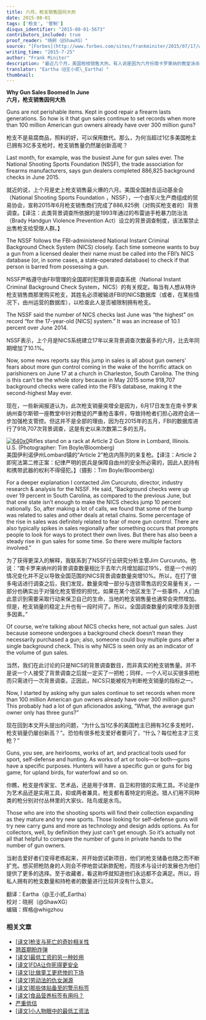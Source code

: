 ```yaml
---
title: 六月，枪支销售因何大热
date: 2015-08-01
tags: ['枪支', '管制']
disqus_identifier: "2015-08-01-5673"
contributors_included: true
proof_reader: "晓舸（@ShawXG）"
source: "[Forbes](http://www.forbes.com/sites/frankminiter/2015/07/17/why-gun-sales-boomed-in-june/)"
writing_time: "2015-7-25"
author: "Frank Miniter"
description: "最近几个月，美国枪枝销售大热，有人说是因为六月份南卡罗莱纳的教堂涂杀案，有人说是近年来一些恐怖袭击让人们意识到持枪防卫的必要性，也有人说，这是因为我们目前有一位主张严厉限枪的总统……"
translator: "Eartha（@王小贰\_Eartha）"
thumbnail:
---
```


**Why Gun Sales Boomed In June**  
**六月，枪支销售因何大热**

Guns are not perishable items. Kept in good repair a firearm lasts generations. So how is it that gun sales continue to set records when more than 100 million American gun owners already have over 300 million guns?

枪支不是易腐商品，照料的好，可以保用数代。那么，为何当超过1亿多美国枪主已拥有3亿多支枪时，枪支销售量仍然屡创新高呢？

Last month, for example, was the busiest June for gun sales ever. The National Shooting Sports Foundation (NSSF), the trade association for firearms manufacturers, says gun dealers completed 886,825 background checks in June 2015.

就近的说，上个月是史上枪支销售最火爆的六月。美国全国射击运动基金会（National Shooting Sports Foundation ，NSSF），一个由军火生产商组成的贸易协会，宣称2015年6月枪支销售商们完成了886,825例（对购买枪支者的）背景调查。【译注：此类背景调查所依据的是1993年通过的布雷迪手枪暴力防治法（Brady Handgun Violence Prevention Act）设立的背景调查制度，该法案禁止出售枪支给受限人群。】

The NSSF follows the FBI-administered National Instant Criminal Background Check System (NICS) closely. Each time someone wants to buy a gun from a licensed dealer their name must be called into the FBI’s NICS database (or, in some cases, a state-operated database) to check if that person is barred from possessing a gun.

NSSF严格遵守由FBI管理的全国即时犯罪背景调查系统（National Instant Criminal Background Check System，NICS）的有关规定。每当有人想从特许枪支销售商那里购买枪支，其姓名必须被输进FBI的NICS数据库（或者，在某些情况下，由州运营的数据库），以检查此人是否被限制拥有枪支。

The NSSF said the number of NICS checks last June was “the highest” on record “for the 17-year-old [NICS] system.” It was an increase of 10.1 percent over June 2014.

NSSF表示，上个月是NICS系统建立17年以来背景调查次数最多的六月，比去年同期增加了10.1%。

Now, some news reports say this jump in sales is all about gun owners’ fears about more gun control coming in the wake of the horrific attack on parishioners on June 17 at a church in Charleston, South Carolina. The thing is this can’t be the whole story because in May 2015 some 918,707 background checks were called into the FBI’s database, making it the second-highest May ever.

现在，一些新闻报道认为，此次枪支销量突增全是因为，6月17日发生在南卡罗来纳州查尔斯顿一座教堂中针对教徒的严重枪击事件，导致持枪者们担心政府会进一步加强枪支管控。但这并不是全部的理由，因为在2015年的五月，FBI的数据库进行了918,707次背景调查，这是有史以来次数第二多的五月。

[![640x0](https://headsalon.org/wordpress/wp-content/uploads/2015/08/640x0.jpg)](https://headsalon.org/wordpress/wp-content/uploads/2015/08/640x0.jpg)Rifles stand on a rack at Article 2 Gun Store in Lombard, Illinois. U.S. (Photographer: Tim Boyle/Bloomberg)  
美国伊利诺伊州Lombard镇的“Article 2”枪店内陈列的来复枪。【译注：Article 2即宪法第二修正案：纪律严明的民兵是保障自由州的安全所必需的，因此人民持有和携带武器的权利不得侵犯。】（摄影：Tim Boyle/Bloomberg）

For a deeper explanation I contacted Jim Curcuruto, director, industry research & analysis for the NSSF. He said, “Background checks were up over 19 percent in South Carolina, as compared to the previous June, but that one state isn’t enough to make the NICS checks jump 10 percent nationally. So, after making a lot of calls, we found that some of the bump was related to sales and other deals at retail chains. Some percentage of the rise in sales was definitely related to fear of more gun control. There are also typically spikes in sales regionally after something occurs that prompts people to look for ways to protect their own lives. But there has also been a steady rise in gun sales for some time. So there were multiple factors involved.”

为了获得更深入的解释，我联系到了NSSF行业研究分析主管Jim Curcuruto。他说：“南卡罗来纳州的背景调查数量相比于去年六月增加超过19%，但是一个州的情况变化并不足以导致全国范围的NICS背景调查数量突增10%。所以，在打了很多电话进行调查之后，我们发现，数量突增一部分与连锁零售店的交易量有关，一部分也确实出于对强化枪支管控的担忧。如果在某个地区发生了一些事件，人们由此意识到需要采取行动来保卫自己的生命，当地的枪支销售量也通常会突然增加。但是，枪支销量的稳定上升也有一段时间了。所以，全国调查数量的突增涉及到很多因素。”

Of course, we’re talking about NICS checks here, not actual gun sales. Just because someone undergoes a background check doesn’t mean they necessarily purchased a gun; also, someone could buy multiple guns after a single background check. This is why NICS is seen only as an indicator of the volume of gun sales.

当然，我们在此讨论的只是NICS的背景调查数目，而非真实的枪支销售量。并不是说一个人接受了背景调查之后就一定买了一把枪；同样，一个人可以买很多把枪而只需进行一次背景调查。正因此，NICS只能被视为判断枪支销量的指标之一。

Now, I started by asking why gun sales continue to set records when more than 100 million American gun owners already have over 300 million guns? This probably had a lot of gun aficionados asking, “What, the average gun owner only has three guns?”

现在回到本文开头提出的问题，“为什么当1亿多的美国枪主已拥有3亿多支枪时，枪支销量仍屡创新高？”。恐怕有很多枪支爱好者要问了，“什么？每位枪主才三支枪？”

Guns, you see, are heirlooms, works of art, and practical tools used for sport, self-defense and hunting. As works of art or tools—or both—guns have a specific purposes. Hunters will have a specific gun or guns for big game, for upland birds, for waterfowl and so on.

你瞧，枪支是传家宝、艺术品，还是用于体育、自卫和狩猎的实用工具。不论是作为艺术品还是实用工具，抑或两者兼具，枪支都有着特定的用途。猎人们用不同种类的枪分别对付丛林里的大家伙、陆鸟或是水鸟。

Those who are into the shooting sports will find their collection expanding as they mature and try new sports. Those looking for self-defense guns will try new carry guns and more as technology and design adds options. As for collectors, well, by definition they just can’t get enough. So it’s actually not all that helpful to compare the number of guns in private hands to the number of gun owners.

当射击爱好者们变得老练起来，并开始尝试新项目，他们的枪支储备也随之而不断扩充。想买把枪防身的人则会不停地尝试新款配枪，而技术与设计的发展也为他们提供了更多的选择。至于收藏者，看这称呼就知道他们永远都不会满足。所以，将私人拥有的枪支数量和持枪者的数量进行比较并没有什么意义。


翻译：Eartha（@王小贰\_Eartha）  
校对：晓舸（@ShawXG）  
编辑：辉格@whigzhou


### 相关文章

* [[译文]枪支与死亡的奇妙相关性](https://headsalon.org/archives/6461.html "[译文]枪支与死亡的奇妙相关性")
* [翘首期盼炸弹](https://headsalon.org/archives/7623.html "翘首期盼炸弹")
* [[译文]最低工资的另一种妙用](https://headsalon.org/archives/7549.html "[译文]最低工资的另一种妙用")
* [[译文]FDA让你死得更安全](https://headsalon.org/archives/7535.html "[译文]FDA让你死得更安全")
* [[译文]比做童工更悲惨的下场](https://headsalon.org/archives/7520.html "[译文]比做童工更悲惨的下场")
* [[译文]劳动法的仇女渊源](https://headsalon.org/archives/7466.html "[译文]劳动法的仇女渊源")
* [[译文]那些体贴备至的警示标签](https://headsalon.org/archives/7407.html "[译文]那些体贴备至的警示标签")
* [[译文]食品营养标签有用吗？](https://headsalon.org/archives/7348.html "[译文]食品营养标签有用吗？")
* [严重低估](https://headsalon.org/archives/7212.html "严重低估")
* [[译文]小人物眼中的最低工资法](https://headsalon.org/archives/7090.html "[译文]小人物眼中的最低工资法")
